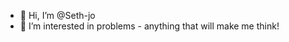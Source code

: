 - 👋 Hi, I’m @Seth-jo 
- 👀 I’m interested in problems - anything that will make me think!

<!---
Seth-jo/Seth-jo is a ✨ special ✨ repository because its `README.md` (this file) appears on your GitHub profile.
You can click the Preview link to take a look at your changes.
--->
